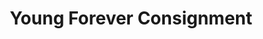 ---
title: "Young Forever Consignment"
url: /arkadelphia/young-forever-consignment/
shop: Kleidung
---